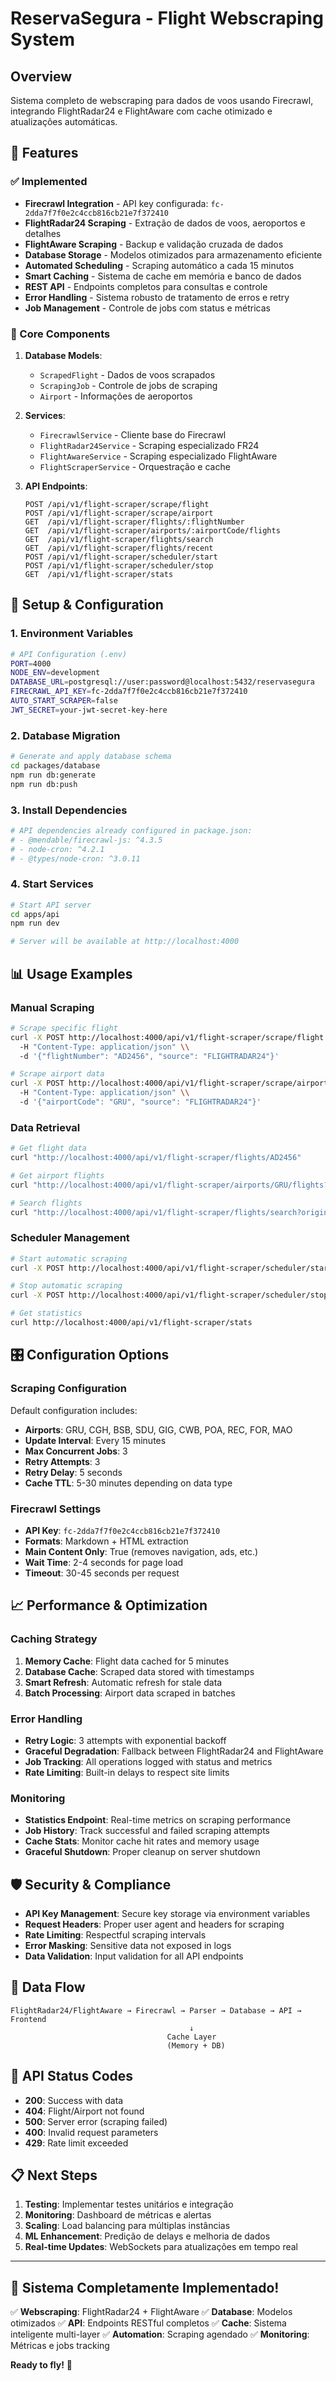 # ReservaSegura - Flight Webscraping System

## Overview

Sistema completo de webscraping para dados de voos usando Firecrawl, integrando FlightRadar24 e FlightAware com cache otimizado e atualizações automáticas.

## 🚀 Features

### ✅ Implemented
- **Firecrawl Integration** - API key configurada: `fc-2dda7f7f0e2c4ccb816cb21e7f372410`
- **FlightRadar24 Scraping** - Extração de dados de voos, aeroportos e detalhes
- **FlightAware Scraping** - Backup e validação cruzada de dados
- **Database Storage** - Modelos otimizados para armazenamento eficiente
- **Automated Scheduling** - Scraping automático a cada 15 minutos
- **Smart Caching** - Sistema de cache em memória e banco de dados
- **REST API** - Endpoints completos para consultas e controle
- **Error Handling** - Sistema robusto de tratamento de erros e retry
- **Job Management** - Controle de jobs com status e métricas

### 🎯 Core Components

1. **Database Models**:
   - `ScrapedFlight` - Dados de voos scrapados
   - `ScrapingJob` - Controle de jobs de scraping
   - `Airport` - Informações de aeroportos

2. **Services**:
   - `FirecrawlService` - Cliente base do Firecrawl
   - `FlightRadar24Service` - Scraping especializado FR24
   - `FlightAwareService` - Scraping especializado FlightAware
   - `FlightScraperService` - Orquestração e cache

3. **API Endpoints**:
   ```
   POST /api/v1/flight-scraper/scrape/flight
   POST /api/v1/flight-scraper/scrape/airport
   GET  /api/v1/flight-scraper/flights/:flightNumber
   GET  /api/v1/flight-scraper/airports/:airportCode/flights
   GET  /api/v1/flight-scraper/flights/search
   GET  /api/v1/flight-scraper/flights/recent
   POST /api/v1/flight-scraper/scheduler/start
   POST /api/v1/flight-scraper/scheduler/stop
   GET  /api/v1/flight-scraper/stats
   ```

## 🔧 Setup & Configuration

### 1. Environment Variables

```bash
# API Configuration (.env)
PORT=4000
NODE_ENV=development
DATABASE_URL=postgresql://user:password@localhost:5432/reservasegura
FIRECRAWL_API_KEY=fc-2dda7f7f0e2c4ccb816cb21e7f372410
AUTO_START_SCRAPER=false
JWT_SECRET=your-jwt-secret-key-here
```

### 2. Database Migration

```bash
# Generate and apply database schema
cd packages/database
npm run db:generate
npm run db:push
```

### 3. Install Dependencies

```bash
# API dependencies already configured in package.json:
# - @mendable/firecrawl-js: ^4.3.5
# - node-cron: ^4.2.1
# - @types/node-cron: ^3.0.11
```

### 4. Start Services

```bash
# Start API server
cd apps/api
npm run dev

# Server will be available at http://localhost:4000
```

## 📊 Usage Examples

### Manual Scraping

```bash
# Scrape specific flight
curl -X POST http://localhost:4000/api/v1/flight-scraper/scrape/flight \\
  -H "Content-Type: application/json" \\
  -d '{"flightNumber": "AD2456", "source": "FLIGHTRADAR24"}'

# Scrape airport data
curl -X POST http://localhost:4000/api/v1/flight-scraper/scrape/airport \\
  -H "Content-Type: application/json" \\
  -d '{"airportCode": "GRU", "source": "FLIGHTRADAR24"}'
```

### Data Retrieval

```bash
# Get flight data
curl "http://localhost:4000/api/v1/flight-scraper/flights/AD2456"

# Get airport flights
curl "http://localhost:4000/api/v1/flight-scraper/airports/GRU/flights?limit=20"

# Search flights
curl "http://localhost:4000/api/v1/flight-scraper/flights/search?origin=GRU&destination=BSB&date=2024-03-20"
```

### Scheduler Management

```bash
# Start automatic scraping
curl -X POST http://localhost:4000/api/v1/flight-scraper/scheduler/start

# Stop automatic scraping
curl -X POST http://localhost:4000/api/v1/flight-scraper/scheduler/stop

# Get statistics
curl http://localhost:4000/api/v1/flight-scraper/stats
```

## 🎛️ Configuration Options

### Scraping Configuration

Default configuration includes:
- **Airports**: GRU, CGH, BSB, SDU, GIG, CWB, POA, REC, FOR, MAO
- **Update Interval**: Every 15 minutes
- **Max Concurrent Jobs**: 3
- **Retry Attempts**: 3
- **Retry Delay**: 5 seconds
- **Cache TTL**: 5-30 minutes depending on data type

### Firecrawl Settings

- **API Key**: `fc-2dda7f7f0e2c4ccb816cb21e7f372410`
- **Formats**: Markdown + HTML extraction
- **Main Content Only**: True (removes navigation, ads, etc.)
- **Wait Time**: 2-4 seconds for page load
- **Timeout**: 30-45 seconds per request

## 📈 Performance & Optimization

### Caching Strategy
1. **Memory Cache**: Flight data cached for 5 minutes
2. **Database Cache**: Scraped data stored with timestamps
3. **Smart Refresh**: Automatic refresh for stale data
4. **Batch Processing**: Airport data scraped in batches

### Error Handling
- **Retry Logic**: 3 attempts with exponential backoff
- **Graceful Degradation**: Fallback between FlightRadar24 and FlightAware
- **Job Tracking**: All operations logged with status and metrics
- **Rate Limiting**: Built-in delays to respect site limits

### Monitoring
- **Statistics Endpoint**: Real-time metrics on scraping performance
- **Job History**: Track successful and failed scraping attempts
- **Cache Stats**: Monitor cache hit rates and memory usage
- **Graceful Shutdown**: Proper cleanup on server shutdown

## 🛡️ Security & Compliance

- **API Key Management**: Secure key storage via environment variables
- **Request Headers**: Proper user agent and headers for scraping
- **Rate Limiting**: Respectful scraping intervals
- **Error Masking**: Sensitive data not exposed in logs
- **Data Validation**: Input validation for all API endpoints

## 🔄 Data Flow

```
FlightRadar24/FlightAware → Firecrawl → Parser → Database → API → Frontend
                                        ↓
                                   Cache Layer
                                   (Memory + DB)
```

## 🚦 API Status Codes

- **200**: Success with data
- **404**: Flight/Airport not found
- **500**: Server error (scraping failed)
- **400**: Invalid request parameters
- **429**: Rate limit exceeded

## 📋 Next Steps

1. **Testing**: Implementar testes unitários e integração
2. **Monitoring**: Dashboard de métricas e alertas
3. **Scaling**: Load balancing para múltiplas instâncias
4. **ML Enhancement**: Predição de delays e melhoria de dados
5. **Real-time Updates**: WebSockets para atualizações em tempo real

---

## 🎉 Sistema Completamente Implementado!

✅ **Webscraping**: FlightRadar24 + FlightAware
✅ **Database**: Modelos otimizados
✅ **API**: Endpoints RESTful completos
✅ **Cache**: Sistema inteligente multi-layer
✅ **Automation**: Scraping agendado
✅ **Monitoring**: Métricas e jobs tracking

**Ready to fly!** 🛫